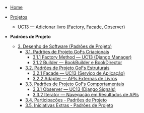 <!-- docs/_sidebar.md -->

- [Home](/docs)
- [Projetos](/docs/Projeto/Projeto.md)
  - [UC13 — Adicionar livro (Factory, Facade, Observer)](/docs/Projeto/UC13.md)

- **Padrões de Projeto**
  - [3. Desenho de Software (Padrões de Projeto)](/docs/PadroesDeProjeto/3.PadroesDeProjeto.md)
    - [3.1. Padrões de Projeto GoFs Criacionais](/docs/PadroesDeProjeto/3.1.GoFsCriacionais.md)
      - [3.1.1 Factory Method — UC13 (Django Manager)](/Projeto/UC13-FactoryMethod.md)
      - [3.1.2 Builder — BookBuilder e BookDirector](/Projeto/UC-Builder.md)
    - [3.2. Padrões de Projeto GoFs Estruturais](/docs/PadroesDeProjeto/3.2.GoFsEstruturais.md)
      - [3.2.1 Facade — UC13 (Serviço de Aplicação)](/Projeto/UC13-Facade.md)
      - [3.2.2 Adapter — APIs Externas de Livros](/Projeto/UC-Adapter.md)
    - [3.3. Padrões de Projeto GoFs Comportamentais](/docs/PadroesDeProjeto/3.3.GoFsComportamentais.md)
      - [3.3.1 Observer — UC13 (Django Signals)](/Projeto/UC13-Observer.md)
      - [3.3.2 Iterator — Navegação em Resultados de APIs](/Projeto/UC-Iterator.md)
    - [3.4. Participações - Padrões de Projeto](/docs/PadroesDeProjeto/3.4.ParticipacoesPadroes.md)
    - [3.5. Iniciativas Extras - Padrões de Projeto](/docs/PadroesDeProjeto/3.5.IniciativasExtras.md)
      
